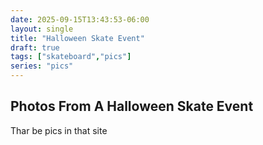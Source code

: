 ```yaml
---
date: 2025-09-15T13:43:53-06:00
layout: single
title: "Halloween Skate Event"
draft: true
tags: ["skateboard","pics"]
series: "pics"
---
```


## Photos From A Halloween Skate Event

Thar be pics in that site